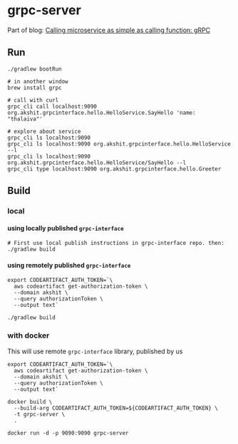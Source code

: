 # grpc-server
Part of blog: [Calling microservice as simple as calling function: gRPC](https://medium.com/@akshit.jain/calling-microservice-as-simple-as-calling-function-grpc-7bec48c2342f)

## Run
```shell
./gradlew bootRun

# in another window
brew install grpc

# call with curl
grpc_cli call localhost:9090 org.akshit.grpcinterface.hello.HelloService.SayHello 'name: "thalaiva"'

# explore about service
grpc_cli ls localhost:9090
grpc_cli ls localhost:9090 org.akshit.grpcinterface.hello.HelloService --l
grpc_cli ls localhost:9090 org.akshit.grpcinterface.hello.HelloService/SayHello --l
grpc_cli type localhost:9090 org.akshit.grpcinterface.hello.Greeter
```

## Build
### local
#### using locally published `grpc-interface`
```shell
# First use local publish instructions in grpc-interface repo. then:
./gradlew build
```
#### using remotely published `grpc-interface`

```shell
export CODEARTIFACT_AUTH_TOKEN=`\
  aws codeartifact get-authorization-token \
  --domain akshit \
  --query authorizationToken \
  --output text`

./gradlew build
```

### with docker
This will use remote `grpc-interface` library, published by us
```shell
export CODEARTIFACT_AUTH_TOKEN=`\
  aws codeartifact get-authorization-token \
  --domain akshit \
  --query authorizationToken \
  --output text`

docker build \
  --build-arg CODEARTIFACT_AUTH_TOKEN=${CODEARTIFACT_AUTH_TOKEN} \
  -t grpc-server \
  .

docker run -d -p 9090:9090 grpc-server
```
